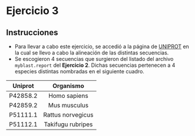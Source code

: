 # Ejercicio 3
## Instrucciones
- Para llevar a cabo este ejercicio, se accedió a la página de [UNIPROT](https://www.uniprot.org/align/) en la cual se llevo a cabo la alineación de las distintas secuencias.
- Se escogieron 4 secuencias que surgieron del listado del archivo `myblast.report` del **Ejercicio 2**. Dichas secuencias pertenecen a 4 especies distintas nombradas en el siguiente cuadro.

| Uniprot | Organismo|
|:---:|:---:|
| P42858.2 | Homo sapiens |
| P42859.2 | Mus musculus |
| P51111.1 | Rattus norvegicus |
| P51112.1 | Takifugu rubripes |

